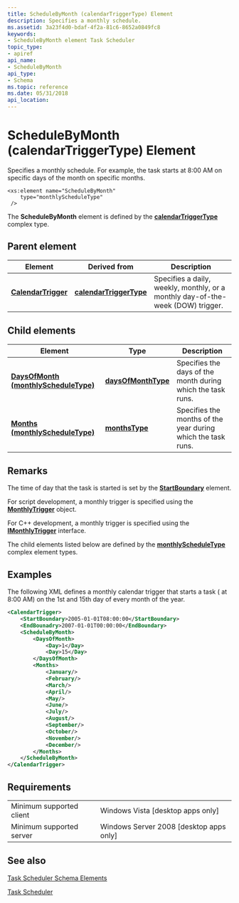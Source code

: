 ```yaml
---
title: ScheduleByMonth (calendarTriggerType) Element
description: Specifies a monthly schedule.
ms.assetid: 3a23f4d0-bdaf-4f2a-81c6-8652a0849fc8
keywords:
- ScheduleByMonth element Task Scheduler
topic_type:
- apiref
api_name:
- ScheduleByMonth
api_type:
- Schema
ms.topic: reference
ms.date: 05/31/2018
api_location: 
---
```


# ScheduleByMonth (calendarTriggerType) Element

Specifies a monthly schedule. For example, the task starts at 8:00 AM on specific days of the month on specific months.

``` syntax
<xs:element name="ScheduleByMonth"
    type="monthlyScheduleType"
 />
```

The **ScheduleByMonth** element is defined by the [**calendarTriggerType**](taskschedulerschema-calendartriggertype-complextype.md) complex type.

## Parent element



| Element                                                                             | Derived from                                                                       | Description                                                                                |
|-------------------------------------------------------------------------------------|------------------------------------------------------------------------------------|--------------------------------------------------------------------------------------------|
| [**CalendarTrigger**](taskschedulerschema-calendartrigger-triggergroup-element.md) | [**calendarTriggerType**](taskschedulerschema-calendartriggertype-complextype.md) | Specifies a daily, weekly, monthly, or a monthly day-of-the-week (DOW) trigger.<br/> |



## Child elements



| Element                                                                                                  | Type                                                                       | Description                                                             |
|----------------------------------------------------------------------------------------------------------|----------------------------------------------------------------------------|-------------------------------------------------------------------------|
| [**DaysOfMonth (monthlyScheduleType)**](taskschedulerschema-daysofmonth-monthlyscheduletype-element.md) | [**daysOfMonthType**](taskschedulerschema-daysofmonthtype-complextype.md) | Specifies the days of the month during which the task runs.<br/>  |
| [**Months (monthlyScheduleType)**](taskschedulerschema-months-monthlyscheduletype-element.md)           | [**monthsType**](taskschedulerschema-monthstype-complextype.md)           | Specifies the months of the year during which the task runs.<br/> |



## Remarks

The time of day that the task is started is set by the [**StartBoundary**](taskschedulerschema-startboundary-triggerbasetype-element.md) element.

For script development, a monthly trigger is specified using the [**MonthlyTrigger**](monthlytrigger.md) object.

For C++ development, a monthly trigger is specified using the [**IMonthlyTrigger**](/windows/desktop/api/taskschd/nn-taskschd-imonthlytrigger) interface.

The child elements listed below are defined by the [**monthlyScheduleType**](taskschedulerschema-monthlyscheduletype-complextype.md) complex element types.

## Examples

The following XML defines a monthly calendar trigger that starts a task ( at 8:00 AM) on the 1st and 15th day of every month of the year.


```XML
<CalendarTrigger>
    <StartBoundary>2005-01-01T08:00:00</StartBoundary>
    <EndBounadry>2007-01-01T00:00:00</EndBoundary>
    <ScheduleByMonth>
        <DaysOfMonth>
            <Day>1</Day>
            <Day>15</Day>
        </DaysOfMonth>
        <Months>
            <January/>
            <February/>
            <March/>
            <April/>
            <May/>
            <June/>
            <July/>
            <August/>
            <September/>
            <October/>
            <November/>
            <December/>
        </Months>
    </ScheduleByMonth>
</CalendarTrigger>
```



## Requirements



|                                     |                                                      |
|-------------------------------------|------------------------------------------------------|
| Minimum supported client<br/> | Windows Vista \[desktop apps only\]<br/>       |
| Minimum supported server<br/> | Windows Server 2008 \[desktop apps only\]<br/> |



## See also

<dl> <dt>

[Task Scheduler Schema Elements](task-scheduler-schema-elements.md)
</dt> <dt>

[Task Scheduler](task-scheduler-start-page.md)
</dt> </dl>

 

 





